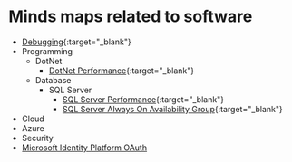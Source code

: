 # Minds maps related to software

- [Debugging](http://www.plantuml.com/plantuml/proxy?fmt=svg&cache=no&src=https://raw.githubusercontent.com/mind-maps/software/master/debugging/before-debugging-others-problem.puml){:target="_blank"}
 - Programming
   - DotNet
     - [DotNet Performance](http://www.plantuml.com/plantuml/proxy?fmt=svg&cache=no&src=https://raw.githubusercontent.com/mind-maps/software/master/programming/dot-net/dotnet-web-performance.puml){:target="_blank"}
   - Database
     - SQL Server
       - [SQL Server Performance](http://www.plantuml.com/plantuml/proxy?fmt=svg&cache=no&src=https://raw.githubusercontent.com/mind-maps/software/master/programming/database/sql-server/sql-server-performance.puml){:target="_blank"}
       - [SQL Server Always On Availability Group](http://www.plantuml.com/plantuml/proxy?fmt=svg&cache=no&src=https://raw.githubusercontent.com/mind-maps/software/master/programming/database/sql-server/always-on-availability-groups.puml){:target="_blank"}
- Cloud
 - Azure
  - Security
   - [Microsoft Identity Platform OAuth](http://www.plantuml.com/plantuml/proxy?fmt=svg&cache=no&src=https://raw.githubusercontent.com/mind-maps/software/master/cloud/Azure/Microsoft%20Identity%20Platform%20OAuth.puml)
